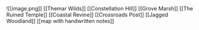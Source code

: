 ![[image.png]]
[[Themar Wilds]]
[[Constellation Hill]]
[[Grove Marsh]]
[[The Ruined Temple]]
[[Coastal Revine]]
[[Crossroads Post]]
[[Jagged Woodland]] 
[[map with handwritten notes]]